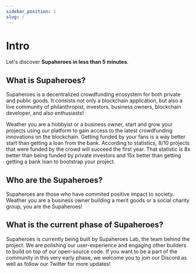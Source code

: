 ```yaml
---
sidebar_position: 1
slug: /
---
```


# Intro

Let's discover **Supaheroes in less than 5 minutes**.

## What is Supaheroes?

Supaheroes is a decentralized crowdfunding ecosystem for both private and public goods. It consists not only a blockchain application, but also a live community of philanthropist, investors, business owners, blockchain developer, and also enthusiasts!

Weather you are a hobbyist or a business owner, start and grow your projects using our platform to gain access to the latest crowdfunding innovations on the blockchain. Getting funded by your fans is a way better start than getting a loan from the bank. According to statistics, 8/10 projects that were funded by the crowd will succeed the first year. That statistic is 8x better than being funded by private investors and 15x better than getting getting a bank loan to bootstrap your project.

## Who are the Supaheroes?

Supaheroes are those who have commited positive impact to society. Weather you are a business owner building a merit goods or a social charity group, you are the Supaheroes!

## What is the current phase of Supaheroes?

Supaheroes is currently being built by Supaheroes Lab, the team behind the project. We are polishing our user-experience and engaging other builders to build on top of our open-source code. If you want to be a part of the community in this very early phase, we welcome you to join our Discord as well as follow our Twitter for more updates!